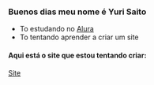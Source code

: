 ###  Buenos dias meu nome é Yuri Saito 

- To estudando no [Alura](https://www.alura.com.br)
- To tentando aprender a criar um site
#### Aqui está o site que estou tentando criar:
[Site](file:///C:/Users/soude/OneDrive/%C3%81rea%20de%20Trabalho/-/Codigo/testes/.vscode/python/Java%20%2B%20HTML%20%2B%20Css/Yuri.html)

